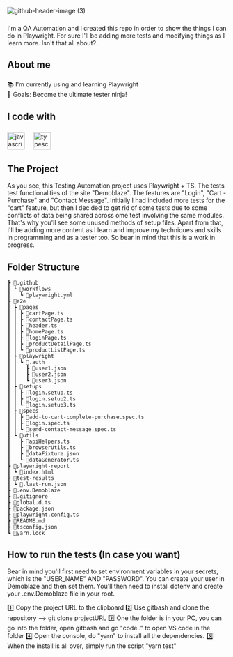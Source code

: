 ![github-header-image (3)](https://github.com/user-attachments/assets/d43548c0-8534-437b-ba1d-cb27fc25ca96)

###

<p align="left">I'm a QA Automation and I created this repo in order to show the things I can do in Playwright. For sure I'll be adding more tests and modifying things as I learn more. Isn't that all about?. </p>

###

<h2 align="left">About me</h2>

###

<p align="left">📚 I'm currently using and learning Playwright<br>🎯 Goals:  Become the ultimate tester ninja!</p>

###

<h2 align="left">I code with</h2>

###

<div align="left">
  <img src="https://cdn.jsdelivr.net/gh/devicons/devicon/icons/javascript/javascript-original.svg" height="40" alt="javascript logo"  />
  <img width="12" />
  <img src="https://cdn.jsdelivr.net/gh/devicons/devicon/icons/typescript/typescript-original.svg" height="40" alt="typescript logo"  />
</div>

<h2 align="left">The Project</h2>
As you see, this Testing Automation project uses Playwright + TS. The tests test functionalities of the site "Demoblaze". The features are "Login", "Cart - Purchase" and "Contact Message". Initially I had included more tests for the "cart" feature, but then I decided to get rid of some tests due to some conflicts of data being shared across ome test involving the same modules. That's why you'll see some unused methods of setup files. 
Apart from that, I'll be adding more content as I learn and improve my techniques and skills in programming and as a tester too. So bear in mind that this is a work in progress.

<h2 align="left">Folder Structure</h2>

```
┣ 📂.github
┃ ┗ 📂workflows
┃   ┗ 📜playwright.yml
┣ 📂e2e
┃ ┣ 📂pages
┃ ┃ ┣ 📜cartPage.ts
┃ ┃ ┣ 📜contactPage.ts
┃ ┃ ┣ 📜header.ts
┃ ┃ ┣ 📜homePage.ts
┃ ┃ ┣ 📜loginPage.ts
┃ ┃ ┣ 📜productDetailPage.ts
┃ ┃ ┗ 📜productListPage.ts
┃ ┣ 📂playwright
┃ ┃ ┗ 📂.auth
┃ ┃   ┣ 📜user1.json
┃ ┃   ┣ 📜user2.json
┃ ┃   ┗ 📜user3.json
┃ ┣ 📂setups
┃ ┃ ┣ 📜login.setup.ts
┃ ┃ ┣ 📜login.setup2.ts
┃ ┃ ┗ 📜login.setup3.ts
┃ ┣ 📂specs
┃ ┃ ┣ 📜add-to-cart-complete-purchase.spec.ts
┃ ┃ ┣ 📜login.spec.ts
┃ ┃ ┗ 📜send-contact-message.spec.ts
┃ ┗ 📂utils
┃   ┣ 📜apiHelpers.ts
┃   ┣ 📜browserUtils.ts
┃   ┣ 📜dataFixture.json
┃   ┗ 📜dataGenerator.ts
┣ 📂playwright-report
┃ ┗ 📜index.html
┣ 📂test-results
┃ ┗ 📜.last-run.json
┣ 📜.env.Demoblaze
┣ 📜.gitignore
┣ 📜global.d.ts
┣ 📜package.json
┣ 📜playwright.config.ts
┣ 📜README.md
┣ 📜tsconfig.json
┗ 📜yarn.lock

```
<h2 align="left">How to run the tests (In case you want)</h2>

Bear in mind you'll first need to set environment variables in your secrets, which is the "USER_NAME" AND "PASSWORD". You can create your user in Demoblaze and then set them. You'll then need to install dotenv and create your .env.Demoblaze file in your root.

:one: Copy the project URL to the clipboard
:two: Use gitbash and clone the repository --> git clone projectURL
:three: One the folder is in your PC, you can go into the folder, open gitbash and go "code ." to open VS code in the folder
:four: Open the console, do "yarn" to install all the dependencies.
:five: When the install is all over, simply run the script "yarn test"
